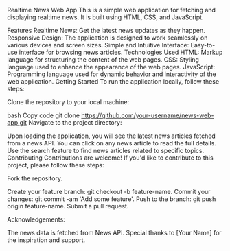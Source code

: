 Realtime News Web App
This is a simple web application for fetching and displaying realtime news. It is built using HTML, CSS, and JavaScript.

Features
Realtime News: Get the latest news updates as they happen.
Responsive Design: The application is designed to work seamlessly on various devices and screen sizes.
Simple and Intuitive Interface: Easy-to-use interface for browsing news articles.
Technologies Used
HTML: Markup language for structuring the content of the web pages.
CSS: Styling language used to enhance the appearance of the web pages.
JavaScript: Programming language used for dynamic behavior and interactivity of the web application.
Getting Started
To run the application locally, follow these steps:

Clone the repository to your local machine:

bash
Copy code
git clone https://github.com/your-username/news-web-app.git
Navigate to the project directory:



Upon loading the application, you will see the latest news articles fetched from a news API.
You can click on any news article to read the full details.
Use the search feature to find news articles related to specific topics.
Contributing
Contributions are welcome! If you'd like to contribute to this project, please follow these steps:

Fork the repository.

Create your feature branch: git checkout -b feature-name.
Commit your changes: git commit -am 'Add some feature'.
Push to the branch: git push origin feature-name.
Submit a pull request.

Acknowledgements:

The news data is fetched from News API.
Special thanks to [Your Name] for the inspiration and support.